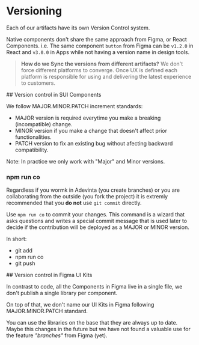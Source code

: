 # Versioning

Each of our artifacts have its own Version Control system.

Native components don't share the same approach from Figma, or React Components. i.e. The same component `button` from Figma can be `v1.2.0` in React and `v3.0.0` in Apps while not having a version name in design tools. 

> **How do we Sync the versions from different artifacts?**
We don't force different platforms to converge. Once UX is defined each platform is responsible for using and delivering the latest experience to customers.


## Version control in SUI Components

We follow MAJOR.MINOR.PATCH increment standards:

- MAJOR version is required everytime you make a breaking (incompatible) change.
- MINOR version if you make a change that doesn't affect prior functionalities.
- PATCH version to fix an existing bug without afecting backward compatibility.

Note: In practice we only work with "Major" and Minor versions.

### npm run co

Regardless if you wormk in Adevinta (you create branches) or you are collaborating from the outside (you fork the project) it is extremly recommended that you **do not** use `git commit` directly.

Use `npm run co` to commit your changes. This command is a wizard that asks questions and writes a special commit message that is used later to decide if the contribution will be deployed as a MAJOR or MINOR version.

In short:

- git add
- npm run co
- git push

## Version control in Figma UI Kits

In contrast to code, all the Components in Figma live in a single file, we don't publish a single library per component.

On top of that, we don't name our UI Kits in Figma following MAJOR.MINOR.PATCH standard.

You can use the libraries on the base that they are always up to date. Maybe this changes in the future but we have not found a valuable use for the feature _"branches"_ from Figma (yet).


